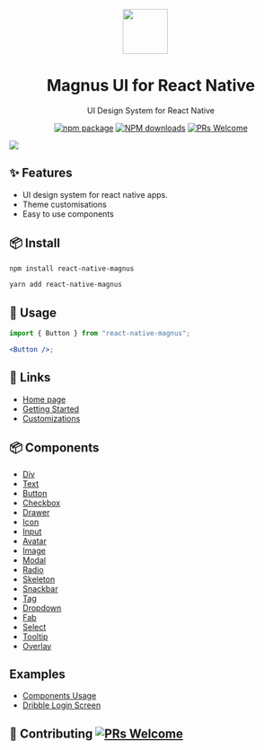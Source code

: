 <p align="center">
  <a href="https://magnus-ui.com">
    <img width="80px" style="margin-right: 20px" src="https://magnus-ui.com/images/logo.svg">
  </a>
</p>

<h1 align="center">Magnus UI for React Native</h1>

<div align="center">

UI Design System for React Native

[![npm package](https://img.shields.io/npm/v/react-native-magnus.svg?style=flat-square)](https://www.npmjs.org/package/react-native-magnus) [![NPM downloads](http://img.shields.io/npm/dm/react-native-magnus.svg?style=flat-square)](http://npmjs.com/react-native-magnus) [![PRs Welcome](https://img.shields.io/badge/PRs-welcome-brightgreen.svg?style=flat-square)](http://makeapullrequest.com)

</div>

[![](https://magnus-ui.com/images/hero.png)](http://atomizecode.com)

## ✨ Features

- UI design system for react native apps.
- Theme customisations
- Easy to use components

## 📦 Install

```bash
npm install react-native-magnus
```

```bash
yarn add react-native-magnus
```

## 🔨 Usage

```jsx
import { Button } from "react-native-magnus";

<Button />;
```

## 🔗 Links

- [Home page](http://magnus-ui.com/)
- [Getting Started](https://magnus-ui.com/docs/getting-started)
- [Customizations](https://magnus-ui.com/docs/customization)

## 📦 Components

- [Div](http://magnus-ui.com/docs/div)
- [Text](http://magnus-ui.com/docs/text)
- [Button](http://magnus-ui.com/docs/button)
- [Checkbox](http://magnus-ui.com/docs/checkbox)
- [Drawer](http://magnus-ui.com/docs/drawer)
- [Icon](http://magnus-ui.com/docs/icon)
- [Input](http://magnus-ui.com/docs/input)
- [Avatar](http://magnus-ui.com/docs/avatar)
- [Image](http://magnus-ui.com/docs/image)
- [Modal](http://magnus-ui.com/docs/modal)
- [Radio](http://magnus-ui.com/docs/radio)
- [Skeleton](http://magnus-ui.com/docs/skeleton)
- [Snackbar](http://magnus-ui.com/docs/snackbar)
- [Tag](http://magnus-ui.com/docs/tag)
- [Dropdown](http://magnus-ui.com/docs/dropdown)
- [Fab](http://magnus-ui.com/docs/fab)
- [Select](http://magnus-ui.com/docs/select)
- [Tooltip](http://magnus-ui.com/docs/tooltip)
- [Overlay](http://magnus-ui.com/docs/overlay)

## Examples

- [Components Usage](https://snack.expo.io/@pawankumar2901/magnus-ui)
- [Dribble Login Screen](https://snack.expo.io/@pawankumar2901/dribble-login-page)

## 🤝 Contributing [![PRs Welcome](https://img.shields.io/badge/PRs-welcome-brightgreen.svg?style=flat-square)](http://makeapullrequest.com)
